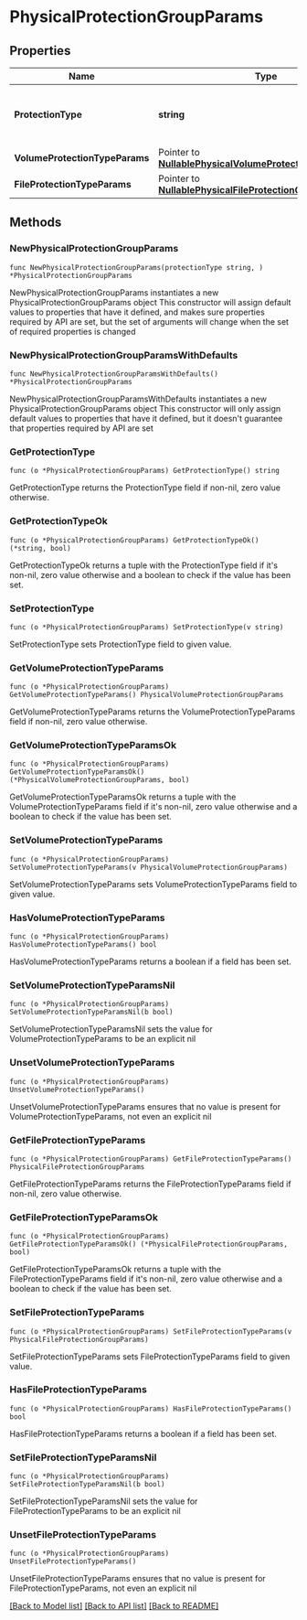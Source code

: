 # PhysicalProtectionGroupParams

## Properties

Name | Type | Description | Notes
------------ | ------------- | ------------- | -------------
**ProtectionType** | **string** | Specifies the Physical Protection Group type. | 
**VolumeProtectionTypeParams** | Pointer to [**NullablePhysicalVolumeProtectionGroupParams**](PhysicalVolumeProtectionGroupParams.md) |  | [optional] 
**FileProtectionTypeParams** | Pointer to [**NullablePhysicalFileProtectionGroupParams**](PhysicalFileProtectionGroupParams.md) |  | [optional] 

## Methods

### NewPhysicalProtectionGroupParams

`func NewPhysicalProtectionGroupParams(protectionType string, ) *PhysicalProtectionGroupParams`

NewPhysicalProtectionGroupParams instantiates a new PhysicalProtectionGroupParams object
This constructor will assign default values to properties that have it defined,
and makes sure properties required by API are set, but the set of arguments
will change when the set of required properties is changed

### NewPhysicalProtectionGroupParamsWithDefaults

`func NewPhysicalProtectionGroupParamsWithDefaults() *PhysicalProtectionGroupParams`

NewPhysicalProtectionGroupParamsWithDefaults instantiates a new PhysicalProtectionGroupParams object
This constructor will only assign default values to properties that have it defined,
but it doesn't guarantee that properties required by API are set

### GetProtectionType

`func (o *PhysicalProtectionGroupParams) GetProtectionType() string`

GetProtectionType returns the ProtectionType field if non-nil, zero value otherwise.

### GetProtectionTypeOk

`func (o *PhysicalProtectionGroupParams) GetProtectionTypeOk() (*string, bool)`

GetProtectionTypeOk returns a tuple with the ProtectionType field if it's non-nil, zero value otherwise
and a boolean to check if the value has been set.

### SetProtectionType

`func (o *PhysicalProtectionGroupParams) SetProtectionType(v string)`

SetProtectionType sets ProtectionType field to given value.


### GetVolumeProtectionTypeParams

`func (o *PhysicalProtectionGroupParams) GetVolumeProtectionTypeParams() PhysicalVolumeProtectionGroupParams`

GetVolumeProtectionTypeParams returns the VolumeProtectionTypeParams field if non-nil, zero value otherwise.

### GetVolumeProtectionTypeParamsOk

`func (o *PhysicalProtectionGroupParams) GetVolumeProtectionTypeParamsOk() (*PhysicalVolumeProtectionGroupParams, bool)`

GetVolumeProtectionTypeParamsOk returns a tuple with the VolumeProtectionTypeParams field if it's non-nil, zero value otherwise
and a boolean to check if the value has been set.

### SetVolumeProtectionTypeParams

`func (o *PhysicalProtectionGroupParams) SetVolumeProtectionTypeParams(v PhysicalVolumeProtectionGroupParams)`

SetVolumeProtectionTypeParams sets VolumeProtectionTypeParams field to given value.

### HasVolumeProtectionTypeParams

`func (o *PhysicalProtectionGroupParams) HasVolumeProtectionTypeParams() bool`

HasVolumeProtectionTypeParams returns a boolean if a field has been set.

### SetVolumeProtectionTypeParamsNil

`func (o *PhysicalProtectionGroupParams) SetVolumeProtectionTypeParamsNil(b bool)`

 SetVolumeProtectionTypeParamsNil sets the value for VolumeProtectionTypeParams to be an explicit nil

### UnsetVolumeProtectionTypeParams
`func (o *PhysicalProtectionGroupParams) UnsetVolumeProtectionTypeParams()`

UnsetVolumeProtectionTypeParams ensures that no value is present for VolumeProtectionTypeParams, not even an explicit nil
### GetFileProtectionTypeParams

`func (o *PhysicalProtectionGroupParams) GetFileProtectionTypeParams() PhysicalFileProtectionGroupParams`

GetFileProtectionTypeParams returns the FileProtectionTypeParams field if non-nil, zero value otherwise.

### GetFileProtectionTypeParamsOk

`func (o *PhysicalProtectionGroupParams) GetFileProtectionTypeParamsOk() (*PhysicalFileProtectionGroupParams, bool)`

GetFileProtectionTypeParamsOk returns a tuple with the FileProtectionTypeParams field if it's non-nil, zero value otherwise
and a boolean to check if the value has been set.

### SetFileProtectionTypeParams

`func (o *PhysicalProtectionGroupParams) SetFileProtectionTypeParams(v PhysicalFileProtectionGroupParams)`

SetFileProtectionTypeParams sets FileProtectionTypeParams field to given value.

### HasFileProtectionTypeParams

`func (o *PhysicalProtectionGroupParams) HasFileProtectionTypeParams() bool`

HasFileProtectionTypeParams returns a boolean if a field has been set.

### SetFileProtectionTypeParamsNil

`func (o *PhysicalProtectionGroupParams) SetFileProtectionTypeParamsNil(b bool)`

 SetFileProtectionTypeParamsNil sets the value for FileProtectionTypeParams to be an explicit nil

### UnsetFileProtectionTypeParams
`func (o *PhysicalProtectionGroupParams) UnsetFileProtectionTypeParams()`

UnsetFileProtectionTypeParams ensures that no value is present for FileProtectionTypeParams, not even an explicit nil

[[Back to Model list]](../README.md#documentation-for-models) [[Back to API list]](../README.md#documentation-for-api-endpoints) [[Back to README]](../README.md)


